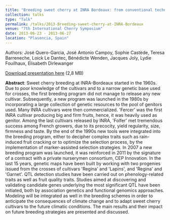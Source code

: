 ```yaml
---
title: "Breeding sweet cherry at INRA Bordeaux: from conventional techniques to marker-assisted selection"
collection: talks
type: "Talk"
permalink: /talks/2013-Breeding-sweet-cherry-at-INRA-Bordeaux
venue: "7th International Cherry Symposium"
date: 2013-06-23 - 2013-06-27
location: "Plasencia, Spain"
---
```


Authors: José Quero-Garcia, José Antonio Campoy, Sophie Castède, Teresa Barreneche, Loick Le Dantec, Bénédicte Wenden, Jacques Joly, Lydie Fouilhaux, Elisabeth Dirlewanger

[Download presentation here](https://prodinra.inra.fr/ft?id={F9709F86-E476-48AA-8E89-7154C8F7B73D}&original=true) (2,8 MB)

**Abstract**: Sweet cherry breeding at INRA-Bordeaux started in the 1960s. Due to poor knowledge of the cultivars and to a narrow genetic base used for crosses, the first breeding program did not manage to release any new cultivar. Subsequently, a new program was launched in the 1980s by incorporating a large collection of genetic resources to the pool of genitors used. Many INRA cultivars were then commercialized. 'Fercer' was the first INRA cultivar producing big and firm fruits, hence, it was heavily used as genitor. Among the last cultivars released by INRA, 'Folfer' met tremendous success among French growers, due to its precocity, yield regularity, size, firmness and taste. By the end of the 1990s new tools were integrated into the breeding program, either to decipher complex traits such as rain-induced fruit cracking or to optimize the selection process, by the implementation of marker-assisted selection strategies. In 2007 a new breeding program was launched, it was reinforced in 2011 by the signature of a contract with a private nurserymen consortium, CEP Innovation. In the last 15 years, genetic maps have been built by working with two progenies issued from the crosses of cultivars 'Regina' and 'Lapins', and 'Regina' and 'Garnet'. QTL detection studies have been carried out on phenology-related traits as well as fruit quality traits. Studies aimed at discovering and validating candidate genes underlying the most significant QTL have been initiated, both by association genetics and functional genomics approaches. Modeling will be integrated as well in the breeding schemes in order to anticipate the consequences of climate change and to adapt sweet cherry cultivars to the future climatic conditions. The main results and their impact on future breeding strategies are presented and discussed.
